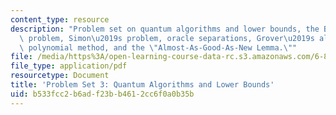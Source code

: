 ```yaml
---
content_type: resource
description: "Problem set on quantum algorithms and lower bounds, the Bernstein-Vazirani\
  \ problem, Simon\u2019s problem, oracle separations, Grover\u2019s algorithm, the\
  \ polynomial method, and the \"Almost-As-Good-As-New Lemma.\""
file: /media/https%3A/open-learning-course-data-rc.s3.amazonaws.com/6-845-quantum-complexity-theory-fall-2010/b533fcc2b6adf23bb4612cc6f0a0b35b_MIT6_845F10_assn03.pdf
file_type: application/pdf
resourcetype: Document
title: 'Problem Set 3: Quantum Algorithms and Lower Bounds'
uid: b533fcc2-b6ad-f23b-b461-2cc6f0a0b35b
---
```

